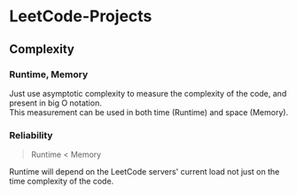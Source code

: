 # LeetCode-Projects

## Complexity

### Runtime, Memory

Just use asymptotic complexity to measure the complexity of the code, and present in big O notation. \
This measurement can be used in both time (Runtime) and space (Memory).

### Reliability

> Runtime < Memory

Runtime will depend on the LeetCode servers' current load not just on the time complexity of the code.

